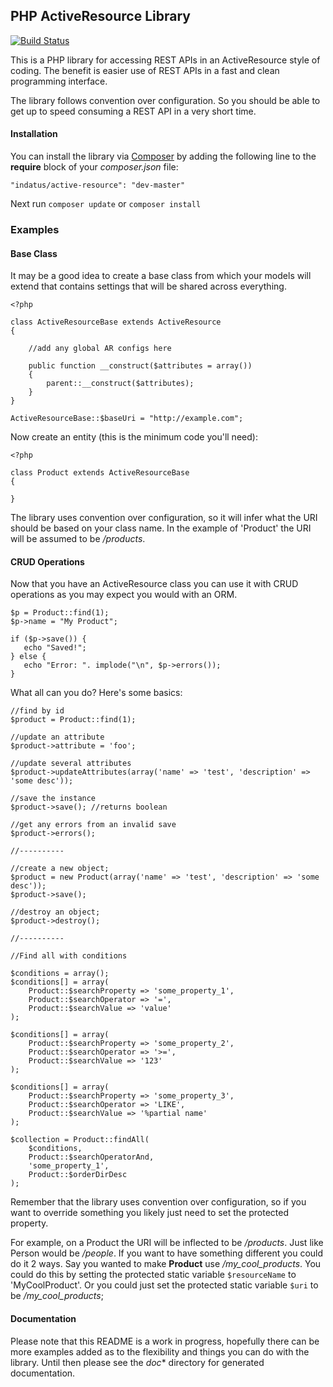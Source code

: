 ## PHP ActiveResource Library

[![Build Status](https://travis-ci.org/Indatus/ActiveResource.png?branch=master)](https://travis-ci.org/Indatus/ActiveResource)

This is a PHP library for accessing REST APIs in an ActiveResource style of coding. The benefit is easier use of REST APIs in a fast and clean programming interface.

The library follows convention over configuration. So you should be able to get up to speed consuming a REST API in a very short time.

#### Installation

You can install the library via [Composer](http://getcomposer.org) by adding the following line to the **require** block of your *composer.json* file:

````
"indatus/active-resource": "dev-master"
````

Next run `composer update` or `composer install`

### Examples

#### Base Class

It may be a good idea to create a base class from which your models will extend that contains settings that will be shared across everything.

````
<?php

class ActiveResourceBase extends ActiveResource
{

	//add any global AR configs here

    public function __construct($attributes = array())
    {
        parent::__construct($attributes);
    }
}

ActiveResourceBase::$baseUri = "http://example.com";

````

Now create an entity (this is the minimum code you'll need):

````
<?php

class Product extends ActiveResourceBase
{
    
}

````

The library uses convention over configuration, so it will infer what the URI should be based on your class name.  In the example of 'Product' the URI will be assumed to be */products*.

#### CRUD Operations

Now that you have an ActiveResource class you can use it with CRUD operations as you may expect you would with an ORM.

````
$p = Product::find(1);
$p->name = "My Product";

if ($p->save()) {
   echo "Saved!";
} else {
   echo "Error: ". implode("\n", $p->errors());
}
````

What all can you do? Here's some basics:

````
//find by id
$product = Product::find(1);

//update an attribute
$product->attribute = 'foo';

//update several attributes
$product->updateAttributes(array('name' => 'test', 'description' => 'some desc'));

//save the instance
$product->save(); //returns boolean

//get any errors from an invalid save
$product->errors();

//----------

//create a new object;
$product = new Product(array('name' => 'test', 'description' => 'some desc'));
$product->save();

//destroy an object;
$product->destroy();

//----------

//Find all with conditions

$conditions = array();
$conditions[] = array(
    Product::$searchProperty => 'some_property_1',
    Product::$searchOperator => '=',
    Product::$searchValue => 'value'
);

$conditions[] = array(
    Product::$searchProperty => 'some_property_2',
    Product::$searchOperator => '>=',
    Product::$searchValue => '123'
);

$conditions[] = array(
    Product::$searchProperty => 'some_property_3',
    Product::$searchOperator => 'LIKE',
    Product::$searchValue => '%partial name'
);

$collection = Product::findAll(
	$conditions,
	Product::$searchOperatorAnd,
	'some_property_1',
	Product::$orderDirDesc
);

````

Remember that the library uses convention over configuration, so if you want to override something you likely just need to set the protected property.

For example, on a Product the URI will be inflected to be */products*.  Just like Person would be */people*.  If you want to have something different you could do it 2 ways.  Say you wanted to make **Product** use */my_cool_products*. You could do this by setting the protected static variable `$resourceName` to 'MyCoolProduct'.  Or you could just set the protected static variable `$uri` to be */my_cool_products*;

#### Documentation

Please note that this README is a work in progress, hopefully there can be more examples added as to the flexibility and things you can do with the library.  Until then please see the *doc** directory for generated documentation.
